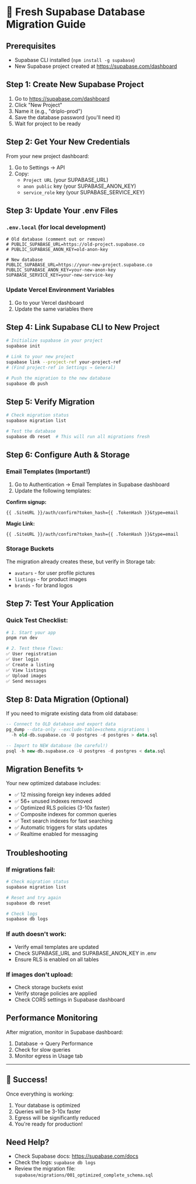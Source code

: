 # 🚀 Fresh Supabase Database Migration Guide

## Prerequisites
- Supabase CLI installed (`npm install -g supabase`)
- New Supabase project created at https://supabase.com/dashboard

## Step 1: Create New Supabase Project
1. Go to https://supabase.com/dashboard
2. Click "New Project"
3. Name it (e.g., "driplo-prod")
4. Save the database password (you'll need it)
5. Wait for project to be ready

## Step 2: Get Your New Credentials
From your new project dashboard:
1. Go to Settings → API
2. Copy:
   - `Project URL` (your SUPABASE_URL)
   - `anon public` key (your SUPABASE_ANON_KEY)
   - `service_role` key (your SUPABASE_SERVICE_KEY)

## Step 3: Update Your .env Files

### `.env.local` (for local development)
```env
# Old database (comment out or remove)
# PUBLIC_SUPABASE_URL=https://old-project.supabase.co
# PUBLIC_SUPABASE_ANON_KEY=old-anon-key

# New database
PUBLIC_SUPABASE_URL=https://your-new-project.supabase.co
PUBLIC_SUPABASE_ANON_KEY=your-new-anon-key
SUPABASE_SERVICE_KEY=your-new-service-key
```

### Update Vercel Environment Variables
1. Go to your Vercel dashboard
2. Update the same variables there

## Step 4: Link Supabase CLI to New Project
```bash
# Initialize supabase in your project
supabase init

# Link to your new project
supabase link --project-ref your-project-ref
# (Find project-ref in Settings → General)

# Push the migration to the new database
supabase db push
```

## Step 5: Verify Migration
```bash
# Check migration status
supabase migration list

# Test the database
supabase db reset  # This will run all migrations fresh
```

## Step 6: Configure Auth & Storage

### Email Templates (Important!)
1. Go to Authentication → Email Templates in Supabase dashboard
2. Update the following templates:

**Confirm signup:**
```
{{ .SiteURL }}/auth/confirm?token_hash={{ .TokenHash }}&type=email
```

**Magic Link:**
```
{{ .SiteURL }}/auth/confirm?token_hash={{ .TokenHash }}&type=email
```

### Storage Buckets
The migration already creates these, but verify in Storage tab:
- `avatars` - for user profile pictures
- `listings` - for product images
- `brands` - for brand logos

## Step 7: Test Your Application

### Quick Test Checklist:
```bash
# 1. Start your app
pnpm run dev

# 2. Test these flows:
✅ User registration
✅ User login
✅ Create a listing
✅ View listings
✅ Upload images
✅ Send messages
```

## Step 8: Data Migration (Optional)

If you need to migrate existing data from old database:

```sql
-- Connect to OLD database and export data
pg_dump --data-only --exclude-table=schema_migrations \
  -h old-db.supabase.co -U postgres -d postgres > data.sql

-- Import to NEW database (be careful!)
psql -h new-db.supabase.co -U postgres -d postgres < data.sql
```

## Migration Benefits ✨

Your new optimized database includes:
- ✅ 12 missing foreign key indexes added
- ✅ 56+ unused indexes removed
- ✅ Optimized RLS policies (3-10x faster)
- ✅ Composite indexes for common queries
- ✅ Text search indexes for fast searching
- ✅ Automatic triggers for stats updates
- ✅ Realtime enabled for messaging

## Troubleshooting

### If migrations fail:
```bash
# Check migration status
supabase migration list

# Reset and try again
supabase db reset

# Check logs
supabase db logs
```

### If auth doesn't work:
- Verify email templates are updated
- Check SUPABASE_URL and SUPABASE_ANON_KEY in .env
- Ensure RLS is enabled on all tables

### If images don't upload:
- Check storage buckets exist
- Verify storage policies are applied
- Check CORS settings in Supabase dashboard

## Performance Monitoring

After migration, monitor in Supabase dashboard:
1. Database → Query Performance
2. Check for slow queries
3. Monitor egress in Usage tab

---

## 🎉 Success!

Once everything is working:
1. Your database is optimized
2. Queries will be 3-10x faster
3. Egress will be significantly reduced
4. You're ready for production!

## Need Help?
- Check Supabase docs: https://supabase.com/docs
- Check the logs: `supabase db logs`
- Review the migration file: `supabase/migrations/001_optimized_complete_schema.sql`